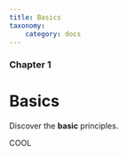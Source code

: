 ```yaml
---
title: Basics
taxonomy:
    category: docs
---
```


### Chapter 1

# Basics

Discover the **basic** principles.

COOL
